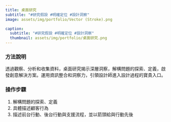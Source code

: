 ```yaml
---
title: 桌面研究
subtitle: "#研究假設 #明確定位 #設計洞察"
image: assets/img/portfolio/Vector (Stroke).png

caption:
  subtitle: "#研究假設 #明確定位 #設計洞察"
  thumbnail: assets/img/portfolio/桌面研究.png
---
```


### 方法說明
透過觀察、分析和收集資料，桌面研究揭示深層洞察，解構問題的探索、定義，啟發創意解決方案。運用資訊整合和洞察力，引領設計師進入設計過程的寶貴入口。

### 操作步驟
1. 解構問題的探索、定義
2. 具體描述顧客行為
3. 描述前台行動、後台行動與支援流程，並以箭頭給與行動先後


